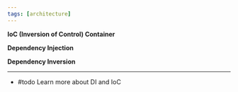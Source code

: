 ```yaml
---
tags: [architecture]
---
```


**IoC (Inversion of Control) Container**

**Dependency Injection**

**Dependency Inversion**

---

- #todo Learn more about DI and IoC